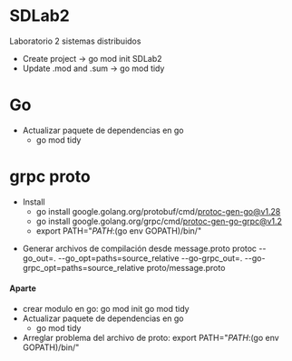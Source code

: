 # SDLab2
Laboratorio 2 sistemas distribuidos

* Create project -> go mod init SDLab2
* Update .mod and .sum -> go mod tidy

# Go
- Actualizar paquete de dependencias en go
    * go mod tidy

# grpc proto
* Install 
    - go install google.golang.org/protobuf/cmd/protoc-gen-go@v1.28
    - go install google.golang.org/grpc/cmd/protoc-gen-go-grpc@v1.2
    - export PATH="$PATH:$(go env GOPATH)/bin/"
- Generar archivos de compilación desde message.proto
    protoc --go_out=. --go_opt=paths=source_relative --go-grpc_out=. --go-grpc_opt=paths=source_relative proto/message.proto

#### Aparte
- crear modulo en go: 
    go mod init <modulename>
    go mod tidy     
- Actualizar paquete de dependencias en go
    * go mod tidy
- Arreglar problema del archivo de proto:
    export PATH="$PATH:$(go env GOPATH)/bin/"